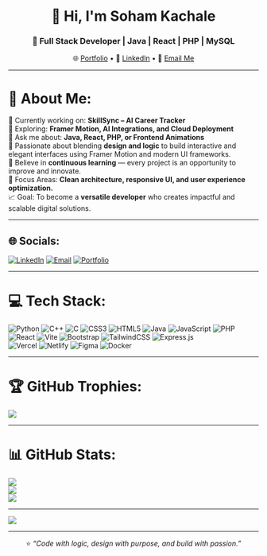 <div align="center">

# 👋 Hi, I'm **Soham Kachale**
### 🚀 Full Stack Developer | Java | React | PHP | MySQL  

🌐 [Portfolio](https://portfolio-reactjs-theta-ten.vercel.app/) • 💼 [LinkedIn](https://www.linkedin.com/in/soham-kachale-b02810312/) • 📧 [Email Me](mailto:sohamkachale7@gmail.com)

</div>

---

# 💫 About Me:
🔭 Currently working on: **SkillSync – AI Career Tracker**  
🌱 Exploring: **Framer Motion, AI Integrations, and Cloud Deployment**  
💬 Ask me about: **Java, React, PHP, or Frontend Animations**  
🎨 Passionate about blending **design and logic** to build interactive and elegant interfaces using Framer Motion and modern UI frameworks.  
🧠 Believe in **continuous learning** — every project is an opportunity to improve and innovate.  
🎯 Focus Areas: **Clean architecture, responsive UI, and user experience optimization.**  
📈 Goal: To become a **versatile developer** who creates impactful and scalable digital solutions.  

---

## 🌐 Socials:
[![LinkedIn](https://img.shields.io/badge/LinkedIn-%230077B5.svg?logo=linkedin&logoColor=white)](https://www.linkedin.com/in/soham-kachale-b02810312/) 
[![Email](https://img.shields.io/badge/Email-D14836?logo=gmail&logoColor=white)](mailto:sohamkachale7@gmail.com)
[![Portfolio](https://img.shields.io/badge/Portfolio-000000?logo=vercel&logoColor=white)](https://portfolio-reactjs-theta-ten.vercel.app/)

---

# 💻 Tech Stack:
![Python](https://img.shields.io/badge/python-3670A0?style=for-the-badge&logo=python&logoColor=ffdd54) 
![C++](https://img.shields.io/badge/c++-%2300599C.svg?style=for-the-badge&logo=c%2B%2B&logoColor=white) 
![C](https://img.shields.io/badge/c-%2300599C.svg?style=for-the-badge&logo=c&logoColor=white) 
![CSS3](https://img.shields.io/badge/css3-%231572B6.svg?style=for-the-badge&logo=css3&logoColor=white) 
![HTML5](https://img.shields.io/badge/html5-%23E34F26.svg?style=for-the-badge&logo=html5&logoColor=white) 
![Java](https://img.shields.io/badge/java-%23ED8B00.svg?style=for-the-badge&logo=openjdk&logoColor=white) 
![JavaScript](https://img.shields.io/badge/javascript-%23323330.svg?style=for-the-badge&logo=javascript&logoColor=%23F7DF1E) 
![PHP](https://img.shields.io/badge/php-%23777BB4.svg?style=for-the-badge&logo=php&logoColor=white)  
![React](https://img.shields.io/badge/react-%2320232a.svg?style=for-the-badge&logo=react&logoColor=%2361DAFB) 
![Vite](https://img.shields.io/badge/vite-%23646CFF.svg?style=for-the-badge&logo=vite&logoColor=white) 
![Bootstrap](https://img.shields.io/badge/bootstrap-%238511FA.svg?style=for-the-badge&logo=bootstrap&logoColor=white) 
![TailwindCSS](https://img.shields.io/badge/tailwindcss-%2338B2AC.svg?style=for-the-badge&logo=tailwind-css&logoColor=white) 
![Express.js](https://img.shields.io/badge/express.js-%23404d59.svg?style=for-the-badge&logo=express&logoColor=%2361DAFB)  
![Vercel](https://img.shields.io/badge/vercel-%23000000.svg?style=for-the-badge&logo=vercel&logoColor=white) 
![Netlify](https://img.shields.io/badge/netlify-%23000000.svg?style=for-the-badge&logo=netlify&logoColor=#00C7B7) 
![Figma](https://img.shields.io/badge/figma-%23F24E1E.svg?style=for-the-badge&logo=figma&logoColor=white) 
![Docker](https://img.shields.io/badge/docker-%230db7ed.svg?style=for-the-badge&logo=docker&logoColor=white)

---

# 🏆 GitHub Trophies:
![](https://github-profile-trophy.vercel.app/?username=sohamkachale&theme=algolia&no-frame=false&no-bg=false&margin-w=4)

---

# 📊 GitHub Stats:
![](https://github-readme-stats.vercel.app/api?username=sohamkachale&theme=dark&hide_border=false&include_all_commits=false&count_private=false)<br/>
![](https://nirzak-streak-stats.vercel.app/?user=sohamkachale&theme=dark&hide_border=false)<br/>
![](https://github-readme-stats.vercel.app/api/top-langs/?username=sohamkachale&theme=dark&hide_border=false&include_all_commits=false&count_private=false&layout=compact)

---

[![](https://visitcount.itsvg.in/api?id=sohamkachale&icon=0&color=0)](https://visitcount.itsvg.in)

---

<div align="center">

⭐ *“Code with logic, design with purpose, and build with passion.”*

</div>
